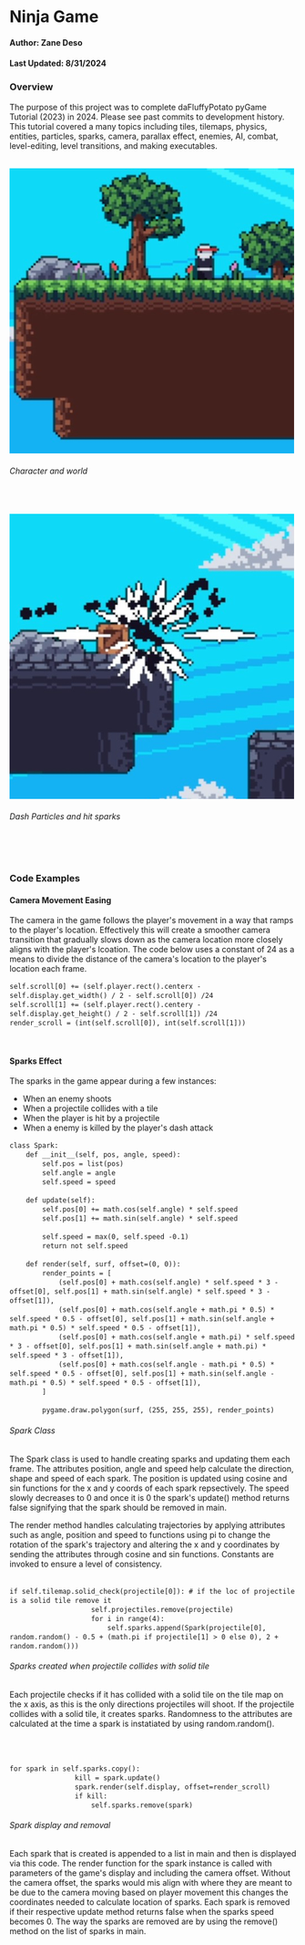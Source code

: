 # Ninja Game

<h4> Author: Zane Deso </h4>
<h4> Last Updated: 8/31/2024 </h4>


<h3> Overview </h3>
    <p>
    The purpose of this project was to complete daFluffyPotato pyGame Tutorial (2023) in 2024. Please see past commits to development history. This tutorial covered a many topics including tiles, tilemaps, physics, entities, particles, sparks, camera, parallax effect, enemies, AI, combat, level-editing, level transitions, and making executables.
    </p>
<br>
<img src="Game_Screenshot_002.jpg">
<h6> Character and world </h6>
<br>
<br>


<img src="Game_Screenshot_001.jpg">
<h6> Dash Particles and hit sparks </h6>
<br>
<br>

<h3> Code Examples </h3>

<h4> Camera Movement Easing</h4>
<p>
The camera in the game follows the player's movement in a way that ramps to the player's location. Effectively this will create a smoother camera transition that gradually slows down as the camera location more closely aligns with the player's lcoation. The code below uses a constant of 24 as a means to divide the distance of the camera's location to the player's location each frame.
</p>

```
self.scroll[0] += (self.player.rect().centerx - self.display.get_width() / 2 - self.scroll[0]) /24
self.scroll[1] += (self.player.rect().centery - self.display.get_height() / 2 - self.scroll[1]) /24
render_scroll = (int(self.scroll[0]), int(self.scroll[1]))
```
<br>

<h4> Sparks Effect </h4>
<p>
The sparks in the game appear during a few instances:
    <ul>
        <li> When an enemy shoots
        <li> When a projectile collides with a tile
        <li> When the player is hit by a projectile
        <li> When a enemy is killed by the player's dash attack
    </ul>
</p>

```
class Spark:
    def __init__(self, pos, angle, speed):
        self.pos = list(pos)
        self.angle = angle
        self.speed = speed

    def update(self):
        self.pos[0] += math.cos(self.angle) * self.speed
        self.pos[1] += math.sin(self.angle) * self.speed

        self.speed = max(0, self.speed -0.1)
        return not self.speed
    
    def render(self, surf, offset=(0, 0)):
        render_points = [
            (self.pos[0] + math.cos(self.angle) * self.speed * 3 - offset[0], self.pos[1] + math.sin(self.angle) * self.speed * 3 - offset[1]),
            (self.pos[0] + math.cos(self.angle + math.pi * 0.5) * self.speed * 0.5 - offset[0], self.pos[1] + math.sin(self.angle + math.pi * 0.5) * self.speed * 0.5 - offset[1]),
            (self.pos[0] + math.cos(self.angle + math.pi) * self.speed * 3 - offset[0], self.pos[1] + math.sin(self.angle + math.pi) * self.speed * 3 - offset[1]),
            (self.pos[0] + math.cos(self.angle - math.pi * 0.5) * self.speed * 0.5 - offset[0], self.pos[1] + math.sin(self.angle - math.pi * 0.5) * self.speed * 0.5 - offset[1]),
        ]

        pygame.draw.polygon(surf, (255, 255, 255), render_points)
```
<h6> Spark Class </h6>
<p>
The Spark class is used to handle creating sparks and updating them each frame. The attributes position, angle and speed help calculate the direction, shape and speed of each spark. The position is updated using cosine and sin functions for the x and y coords of each spark repsectively. The speed slowly decreases to 0 and once it is 0 the spark's update() method returns false signifying that the spark should be removed in main.
</p>
<p>
The render method handles calculating trajectories by applying attributes such as angle, position and speed to functions using pi to change the rotation of the spark's trajectory and altering the x and y coordinates by sending the attributes through cosine and sin functions. Constants are invoked to ensure a level of consistency. 
<br>
<br>

```
if self.tilemap.solid_check(projectile[0]): # if the loc of projectile is a solid tile remove it
                    self.projectiles.remove(projectile)
                    for i in range(4):
                        self.sparks.append(Spark(projectile[0], random.random() - 0.5 + (math.pi if projectile[1] > 0 else 0), 2 + random.random()))
```
<h6> Sparks created when projectile collides with solid tile </h6>
<p>
Each projectile checks if it has collided with a solid tile on the tile map on the x axis, as this is the only directions projectiles will shoot. If the projectile collides with a solid tile, it creates sparks. Randomness to the attributes are calculated at the time a spark is instatiated by using random.random().
</p>
<br>
<br>

```
for spark in self.sparks.copy():
                kill = spark.update()
                spark.render(self.display, offset=render_scroll)
                if kill:
                    self.sparks.remove(spark)
```
<h6> Spark display and removal </h6>
<p>
Each spark that is created is appended to a list in main and then is displayed via this code. The render function for the spark instance is called with parameters of the game's display and including the camera offset. Without the camera offset, the sparks would mis align with where they are meant to be due to the camera moving based on player movement this changes the coordinates needed to calculate location of sparks. Each spark is removed if their respective update method returns false when the sparks speed becomes 0. The way the sparks are removed are by using the remove() method on the list of sparks in main.
</p>
<br>
<br>

    